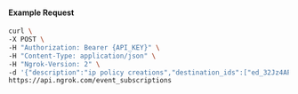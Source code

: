 <!-- Code generated for API Clients. DO NOT EDIT. -->

#### Example Request

```bash
curl \
-X POST \
-H "Authorization: Bearer {API_KEY}" \
-H "Content-Type: application/json" \
-H "Ngrok-Version: 2" \
-d '{"description":"ip policy creations","destination_ids":["ed_32Jz4AF7I4c5uMKGobjFzDmqfqC"],"metadata":"{\"environment\": \"staging\"}","sources":[{"type":"ip_policy_created.v0"}]}' \
https://api.ngrok.com/event_subscriptions
```
